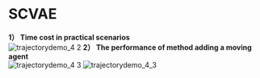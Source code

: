 # SCVAE
**1） Time cost in practical scenarios**\
![trajectorydemo_4 2](https://github.com/zyz111/SCVAE/assets/26818557/658d4c04-666d-4d6a-9cd7-55ecbb4d4aff)
**2） The performance of method adding a moving agent**\
![trajectorydemo_4 3](https://github.com/zyz111/SCVAE/assets/26818557/f28f5876-44ca-4d67-ba4b-9502a6ee5f83)
![trajectorydemo_4_3](https://github.com/zyz111/SCVAE/assets/26818557/4ee7bc3f-b61a-446a-978f-55010efff019)
